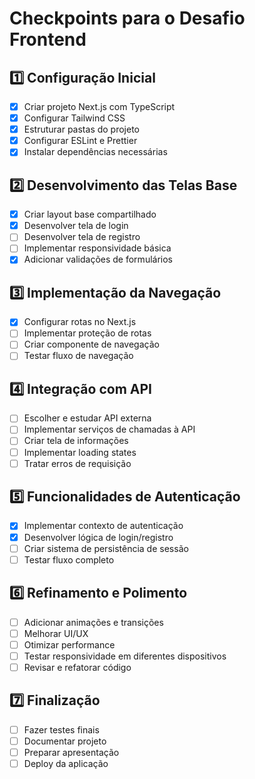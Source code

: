 # Checkpoints para o Desafio Frontend

## 1️⃣ Configuração Inicial
- [x] Criar projeto Next.js com TypeScript
- [x] Configurar Tailwind CSS
- [x] Estruturar pastas do projeto
- [x] Configurar ESLint e Prettier
- [x] Instalar dependências necessárias

## 2️⃣ Desenvolvimento das Telas Base
- [x] Criar layout base compartilhado
- [x] Desenvolver tela de login
- [ ] Desenvolver tela de registro
- [ ] Implementar responsividade básica
- [x] Adicionar validações de formulários

## 3️⃣ Implementação da Navegação
- [x] Configurar rotas no Next.js
- [ ] Implementar proteção de rotas
- [ ] Criar componente de navegação
- [ ] Testar fluxo de navegação

## 4️⃣ Integração com API 
- [ ] Escolher e estudar API externa
- [ ] Implementar serviços de chamadas à API
- [ ] Criar tela de informações
- [ ] Implementar loading states
- [ ] Tratar erros de requisição

## 5️⃣ Funcionalidades de Autenticação
- [x] Implementar contexto de autenticação
- [x] Desenvolver lógica de login/registro
- [ ] Criar sistema de persistência de sessão
- [ ] Testar fluxo completo

## 6️⃣ Refinamento e Polimento
- [ ] Adicionar animações e transições
- [ ] Melhorar UI/UX
- [ ] Otimizar performance
- [ ] Testar responsividade em diferentes dispositivos
- [ ] Revisar e refatorar código

## 7️⃣ Finalização
- [ ] Fazer testes finais
- [ ] Documentar projeto
- [ ] Preparar apresentação
- [ ] Deploy da aplicação
